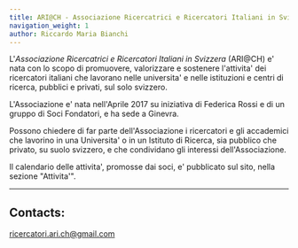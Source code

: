 ```yaml
---
title: ARI@CH - Associazione Ricercatrici e Ricercatori Italiani in Svizzera
navigation_weight: 1
author: Riccardo Maria Bianchi
---
```


L'*Associazione Ricercatrici e Ricercatori Italiani in Svizzera* (ARI@CH) e' nata con lo scopo di promuovere, valorizzare e sostenere l'attivita' dei ricercatori italiani che lavorano nelle universita' e nelle istituzioni e centri di ricerca, pubblici e privati, sul solo svizzero.

L'Associazione e' nata nell'Aprile 2017 su iniziativa di Federica Rossi e di un gruppo di Soci Fondatori, e ha sede a Ginevra.

Possono chiedere di far parte dell'Associazione i ricercatori e gli accademici che lavorino in una Universita' o in un Istituto di Ricerca, sia pubblico che privato, su suolo svizzero, e che condividano gli interessi dell'Associazione.

Il calendario delle attivita', promosse dai soci, e' pubblicato sul sito, nella sezione "Attivita'".

----

## Contacts:

[ricercatori.ari.ch@gmail.com](mailto:ricercatori.ari.ch@gmail.com)
